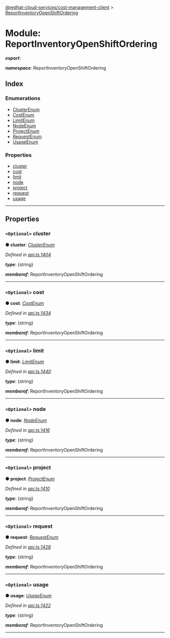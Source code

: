 [@redhat-cloud-services/cost-management-client](../README.md) > [ReportInventoryOpenShiftOrdering](../modules/reportinventoryopenshiftordering.md)

# Module: ReportInventoryOpenShiftOrdering

*__export__*: 

*__namespace__*: ReportInventoryOpenShiftOrdering

## Index

### Enumerations

* [ClusterEnum](../enums/reportinventoryopenshiftordering.clusterenum.md)
* [CostEnum](../enums/reportinventoryopenshiftordering.costenum.md)
* [LimitEnum](../enums/reportinventoryopenshiftordering.limitenum.md)
* [NodeEnum](../enums/reportinventoryopenshiftordering.nodeenum.md)
* [ProjectEnum](../enums/reportinventoryopenshiftordering.projectenum.md)
* [RequestEnum](../enums/reportinventoryopenshiftordering.requestenum.md)
* [UsageEnum](../enums/reportinventoryopenshiftordering.usageenum.md)

### Properties

* [cluster](reportinventoryopenshiftordering.md#cluster)
* [cost](reportinventoryopenshiftordering.md#cost)
* [limit](reportinventoryopenshiftordering.md#limit)
* [node](reportinventoryopenshiftordering.md#node)
* [project](reportinventoryopenshiftordering.md#project)
* [request](reportinventoryopenshiftordering.md#request)
* [usage](reportinventoryopenshiftordering.md#usage)

---

## Properties

<a id="cluster"></a>

### `<Optional>` cluster

**● cluster**: *[ClusterEnum](../enums/reportinventoryopenshiftordering.clusterenum.md)*

*Defined in [api.ts:1404](https://github.com/karelhala/javascript-clients/blob/master/packages/cost-management/api.ts#L1404)*

*__type__*: {string}

*__memberof__*: ReportInventoryOpenShiftOrdering

___
<a id="cost"></a>

### `<Optional>` cost

**● cost**: *[CostEnum](../enums/reportinventoryopenshiftordering.costenum.md)*

*Defined in [api.ts:1434](https://github.com/karelhala/javascript-clients/blob/master/packages/cost-management/api.ts#L1434)*

*__type__*: {string}

*__memberof__*: ReportInventoryOpenShiftOrdering

___
<a id="limit"></a>

### `<Optional>` limit

**● limit**: *[LimitEnum](../enums/reportinventoryopenshiftordering.limitenum.md)*

*Defined in [api.ts:1440](https://github.com/karelhala/javascript-clients/blob/master/packages/cost-management/api.ts#L1440)*

*__type__*: {string}

*__memberof__*: ReportInventoryOpenShiftOrdering

___
<a id="node"></a>

### `<Optional>` node

**● node**: *[NodeEnum](../enums/reportinventoryopenshiftordering.nodeenum.md)*

*Defined in [api.ts:1416](https://github.com/karelhala/javascript-clients/blob/master/packages/cost-management/api.ts#L1416)*

*__type__*: {string}

*__memberof__*: ReportInventoryOpenShiftOrdering

___
<a id="project"></a>

### `<Optional>` project

**● project**: *[ProjectEnum](../enums/reportinventoryopenshiftordering.projectenum.md)*

*Defined in [api.ts:1410](https://github.com/karelhala/javascript-clients/blob/master/packages/cost-management/api.ts#L1410)*

*__type__*: {string}

*__memberof__*: ReportInventoryOpenShiftOrdering

___
<a id="request"></a>

### `<Optional>` request

**● request**: *[RequestEnum](../enums/reportinventoryopenshiftordering.requestenum.md)*

*Defined in [api.ts:1428](https://github.com/karelhala/javascript-clients/blob/master/packages/cost-management/api.ts#L1428)*

*__type__*: {string}

*__memberof__*: ReportInventoryOpenShiftOrdering

___
<a id="usage"></a>

### `<Optional>` usage

**● usage**: *[UsageEnum](../enums/reportinventoryopenshiftordering.usageenum.md)*

*Defined in [api.ts:1422](https://github.com/karelhala/javascript-clients/blob/master/packages/cost-management/api.ts#L1422)*

*__type__*: {string}

*__memberof__*: ReportInventoryOpenShiftOrdering

___

